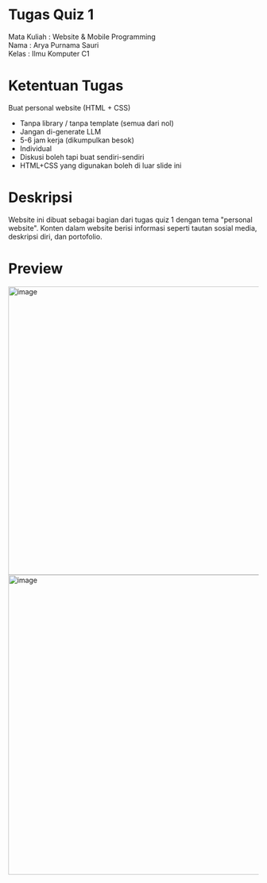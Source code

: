 # Tugas Quiz 1
Mata Kuliah : Website & Mobile Programming<br>
Nama : Arya Purnama Sauri<br>
Kelas : Ilmu Komputer C1

# Ketentuan Tugas
Buat personal website (HTML + CSS)
* Tanpa library / tanpa template (semua dari nol)
* Jangan di-generate LLM
* 5-6 jam kerja (dikumpulkan besok)
* Individual
* Diskusi boleh tapi buat sendiri-sendiri
* HTML+CSS yang digunakan boleh di luar slide ini

# Deskripsi
Website ini dibuat sebagai bagian dari tugas quiz 1 dengan tema "personal website". Konten dalam website berisi informasi seperti tautan sosial media, deskripsi diri, dan portofolio.

# Preview
<img width="1366" height="580" alt="image" src="https://github.com/user-attachments/assets/951d1b31-777e-48f1-b761-d01840b404ed" />
<img width="1366" height="603" alt="image" src="https://github.com/user-attachments/assets/ef96d269-1306-490a-a81d-c18f5d52313e" />

